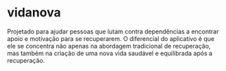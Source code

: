 # vidanova
Projetado para ajudar pessoas que lutam contra dependências a encontrar apoio e motivação para se recuperarem. O diferencial do aplicativo é que ele se concentra não apenas na abordagem tradicional de recuperação, mas também na criação de uma nova vida saudável e equilibrada após a recuperação.
